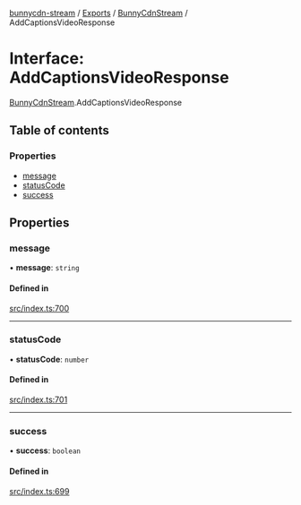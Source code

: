 [bunnycdn-stream](../README.md) / [Exports](../modules.md) / [BunnyCdnStream](../modules/BunnyCdnStream.md) / AddCaptionsVideoResponse

# Interface: AddCaptionsVideoResponse

[BunnyCdnStream](../modules/BunnyCdnStream.md).AddCaptionsVideoResponse

## Table of contents

### Properties

- [message](BunnyCdnStream.AddCaptionsVideoResponse.md#message)
- [statusCode](BunnyCdnStream.AddCaptionsVideoResponse.md#statuscode)
- [success](BunnyCdnStream.AddCaptionsVideoResponse.md#success)

## Properties

### message

• **message**: `string`

#### Defined in

[src/index.ts:700](https://github.com/dan-online/bunnycdn-stream/blob/ba93b87/src/index.ts#L700)

___

### statusCode

• **statusCode**: `number`

#### Defined in

[src/index.ts:701](https://github.com/dan-online/bunnycdn-stream/blob/ba93b87/src/index.ts#L701)

___

### success

• **success**: `boolean`

#### Defined in

[src/index.ts:699](https://github.com/dan-online/bunnycdn-stream/blob/ba93b87/src/index.ts#L699)
